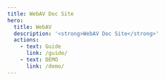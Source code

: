 ```yaml
---
title: WebAV Doc Site
hero:
  title: WebAV
  description: '<strong>WebAV Doc Site</strong>'
  actions:
    - text: Guide
      link: /guide/
    - text: DEMO
      link: /demo/
---
```

